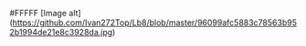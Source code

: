 #FFFFF
[Image alt] (https://github.com/Ivan272Top/Lb8/blob/master/96099afc5883c78563b952b1994de21e8c3928da.jpg)
